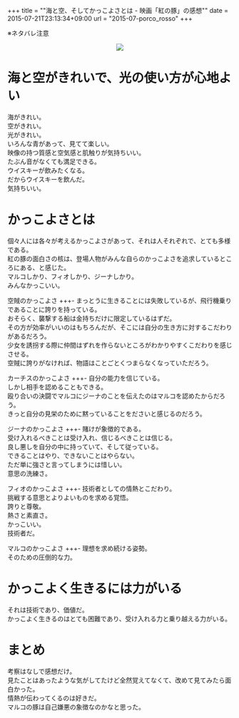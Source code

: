 +++
title = ""海と空、そしてかっこよさとは - 映画「紅の豚」の感想""
date = 2015-07-21T23:13:34+09:00
url = "2015-07-porco_rosso"
+++

※ネタバレ注意

<div style="text-align: center;">
<a href="http://www.amazon.co.jp/gp/product/B00005R5J6/ref=as_li_qf_sp_asin_il?ie=UTF8&camp=247&creative=1211&creativeASIN=B00005R5J6&linkCode=as2&tag=5000164-22"><img border="0" src="http://ws-fe.amazon-adsystem.com/widgets/q?_encoding=UTF8&ASIN=B00005R5J6&Format=_SL250_&ID=AsinImage&MarketPlace=JP&ServiceVersion=20070822&WS=1&tag=5000164-22" ></a><img src="http://ir-jp.amazon-adsystem.com/e/ir?t=5000164-22&l=as2&o=9&a=B00005R5J6" width="1" height="1" border="0" alt="" style="border:none !important; margin:0px !important;" />
</div>

海と空がきれいで、光の使い方が心地よい
====
海がきれい。  
空がきれい。  
光がきれい。  
いろんな青があって、見てて楽しい。  
映像の持つ質感と空気感と肌触りが気持ちいい。  
たぶん音がなくても満足できる。  
ウイスキーが飲みたくなる。  
だからウイスキーを飲んだ。  
気持ちいい。

かっこよさとは
====
個々人には各々が考えるかっこよさがあって、それは人それぞれで、とても多様である。  
紅の豚の面白さの核は、登場人物がみんな自らのかっこよさを追求しているところにある、と感じた。  
マルコしかり、フィオしかり、ジーナしかり。  
みんなかっこいい。

空賊のかっこよさ
+++-
まっとうに生きることには失敗しているが、飛行機乗りであることに誇りを持っている。  
おそらく、襲撃する船は金持ちだけに限定しているはずだ。  
その方が効率がいいのはもちろんだが、そこには自分の生き方に対するこだわりがあるだろう。  
少女を誘拐する際に仲間はずれを作らないところがわかりやすくこだわりを感じさせる。  
空賊に誇りがなければ、物語はことごとくつまらなくなっていただろう。

カーチスのかっこよさ
+++-
自分の能力を信じている。  
しかし相手を認めることもできる。  
殴り合いの決闘でマルコにジーナのことを伝えたのはマルコを認めたからだろう。  
きっと自分の見栄のために黙っていることをださいと感じるのだろう。

ジーナのかっこよさ
+++-
賭けが象徴的である。  
受け入れるべきことは受け入れ、信じるべきことは信じる。  
良し悪しを自分の中に持っていて、そして従っている。  
できることはやり、できないことはやらない。  
ただ単に強さと言ってしまうには惜しい。  
意思の洗練さ。

フィオのかっこよさ
+++-
技術者としての情熱とこだわり。  
挑戦する意思とよりよいものを求める覚悟。  
誇りと尊敬。  
熱さと素直さ。  
かっこいい。  
技術者だ。

マルコのかっこよさ
+++-
理想を求め続ける姿勢。  
そのための圧倒的な力。

かっこよく生きるには力がいる
====
それは技術であり、価値だ。  
かっこよく生きるのはとても困難であり、受け入れる力と乗り越える力がいる。

まとめ
====
考察はなしで感想だけ。  
見たことはあったような気がしてたけど全然覚えてなくて、改めて見てみたら面白かった。  
情熱が伝わってくるのは好きだ。  
マルコの豚は自己嫌悪の象徴なのかなと思った。
